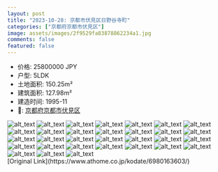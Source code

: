 ```yaml
---
layout: post
title: "2023-10-28: 京都市伏見区日野谷寺町"
categories: ["京都府京都市伏見区"]
image: assets/images/2f9529fa83878862234a1.jpg
comments: false
featured: false
---
```


* 价格: 25800000 JPY
* 户型: 5LDK
* 土地面积: 150.25m²
* 建筑面积: 127.98m²
* 建造时间: 1995-11
* 📍: [京都府京都市伏見区](https://www.google.com/maps/search/?api=1&query=34.9388057%2C135.8168328)

<div class="scroll-container"><img src="/assets/images/9b96253c1b0ecabaa4c7b.jpg" alt="alt_text"/>
<img src="/assets/images/65f367ace0f2deb8393d8.jpg" alt="alt_text"/>
<img src="/assets/images/68825e93bbb30d4511ac0.jpg" alt="alt_text"/>
<img src="/assets/images/afb0a5d495852b0a000b8.jpg" alt="alt_text"/>
<img src="/assets/images/236073bb1220b97634097.jpg" alt="alt_text"/>
<img src="/assets/images/cdf3c15ce5fe0c4600760.jpg" alt="alt_text"/>
<img src="/assets/images/d22615ed2debd8dcc9eb4.jpg" alt="alt_text"/>
<img src="/assets/images/dade5b8f135a87f37d528.jpg" alt="alt_text"/>
<img src="/assets/images/45acea6efb2d8cc30b987.jpg" alt="alt_text"/>
<img src="/assets/images/78a3f9f6e4553c88246b4.jpg" alt="alt_text"/>
<img src="/assets/images/f7bd064befc48935bac79.jpg" alt="alt_text"/>
<img src="/assets/images/2c4bc058637935b9283ae.jpg" alt="alt_text"/>
<img src="/assets/images/59bcf44942b3be6ca91fc.jpg" alt="alt_text"/>
<img src="/assets/images/74e3f7d771e9e71ddede8.jpg" alt="alt_text"/>
<img src="/assets/images/05958a3dee5045263f69e.jpg" alt="alt_text"/>
<img src="/assets/images/50ec01adb4e5732b4a6d2.jpg" alt="alt_text"/>
<img src="/assets/images/25bc2241e361eb02e62ad.jpg" alt="alt_text"/>
<img src="/assets/images/c5dfb9f416d399cad0c78.jpg" alt="alt_text"/>
<img src="/assets/images/7be7edf65fcec830bdecd.jpg" alt="alt_text"/>
<img src="/assets/images/ad39ba64a4d392598c16f.jpg" alt="alt_text"/>
<img src="/assets/images/f6ec7f69ea7049a73dd82.jpg" alt="alt_text"/>
<img src="/assets/images/3999732ab368cf7bf9338.jpg" alt="alt_text"/>
<img src="/assets/images/08a35f40993bde1cd93ae.jpg" alt="alt_text"/>
<img src="/assets/images/05ad97c0726a652e19731.jpg" alt="alt_text"/>
<img src="/assets/images/8edbc98a788b2669ad036.jpg" alt="alt_text"/>
<img src="/assets/images/72460a8f5eef5f316d6b9.jpg" alt="alt_text"/>
<img src="/assets/images/eeeccd9bb934cb4571221.jpg" alt="alt_text"/>
<img src="/assets/images/7378bda6c85998ca44d03.jpg" alt="alt_text"/>
<img src="/assets/images/f9b02314c94178c2e2652.jpg" alt="alt_text"/>
<img src="/assets/images/5884832bc8e53f3871fc3.jpg" alt="alt_text"/>
<img src="/assets/images/b7bdb723543f685db7e6f.jpg" alt="alt_text"/></div>
[Original Link](https://www.athome.co.jp/kodate/6980163603/)